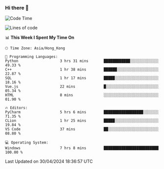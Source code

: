 ### Hi there 👋

<!--
**RoiexLee/RoiexLee** is a ✨ _special_ ✨ repository because its `README.md` (this file) appears on your GitHub profile.

Here are some ideas to get you started:

- 🔭 I’m currently working on ...
- 🌱 I’m currently learning ...
- 👯 I’m looking to collaborate on ...
- 🤔 I’m looking for help with ...
- 💬 Ask me about ...
- 📫 How to reach me: ...
- 😄 Pronouns: ...
- ⚡ Fun fact: ...
-->

<!--START_SECTION:waka-->
![Code Time](http://img.shields.io/badge/Code%20Time-495%20hrs%204%20mins-blue)

![Lines of code](https://img.shields.io/badge/From%20Hello%20World%20I%27ve%20Written-37.3%20thousand%20lines%20of%20code-blue)

📊 **This Week I Spent My Time On** 

```text
🕑︎ Time Zone: Asia/Hong_Kong

💬 Programming Languages: 
Python                   3 hrs 31 mins       ████████████░░░░░░░░░░░░░   49.33 % 
C++                      1 hr 38 mins        ██████░░░░░░░░░░░░░░░░░░░   22.87 % 
SQL                      1 hr 17 mins        █████░░░░░░░░░░░░░░░░░░░░   18.16 % 
Vue.js                   22 mins             █░░░░░░░░░░░░░░░░░░░░░░░░   05.34 % 
HTML                     8 mins              ░░░░░░░░░░░░░░░░░░░░░░░░░   01.90 % 

🔥 Editors: 
PyCharm                  5 hrs 6 mins        ██████████████████░░░░░░░   71.35 % 
CLion                    1 hr 25 mins        █████░░░░░░░░░░░░░░░░░░░░   19.84 % 
VS Code                  37 mins             ██░░░░░░░░░░░░░░░░░░░░░░░   08.80 % 

💻 Operating System: 
Windows                  7 hrs 8 mins        █████████████████████████   100.00 % 
```


 Last Updated on 30/04/2024 18:36:57 UTC
<!--END_SECTION:waka-->
